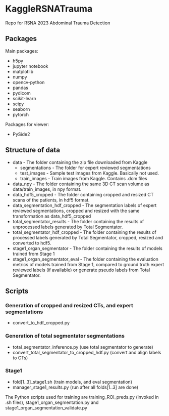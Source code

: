 # KaggleRSNATrauma
Repo for RSNA 2023 Abdominal Trauma Detection

## Packages
Main packages:
 * h5py
 * jupyter notebook
 * matplotlib
 * numpy
 * opencv-python
 * pandas
 * pydicom
 * scikit-learn
 * scipy
 * seaborn
 * pytorch

Packages for viewer:
 * PySide2

## Structure of data
 * data - The folder containing the zip file downloaded from Kaggle
   * segmentations - The folder for expert reviewed segmentations
   * test_images - Sample test images from Kaggle. Basically not used.
   * train_images - Train images from Kaggle. Contains .dcm files
 * data_npy - The folder containing the same 3D CT scan volume as data/train_images, in npy format.
 * data_hdf5_cropped - The folder containing cropped and resized CT scans of the patients, in hdf5 format.
 * data_segmentation_hdf_cropped - The segmentation labels of expert reviewed segmentations, cropped and resized
with the same transformation as data_hdf5_cropped
 * total_segmentator_results - The folder containing the results of unprocessed labels generated by Total Segmentator.
 * total_segmentator_hdf_cropped - The folder containing the results of processed labels generated by Total Segmentator, cropped, resized and converted to hdf5.
 * stage1_organ_segmentator - The folder containing the results of models trained from Stage 1
 * stage1_organ_segmentator_eval - The folder containing the evaluation metrics of models trained from Stage 1, compared to ground truth expert reviewed labels (if available) or generate pseudo labels from Total Segmentator.

## Scripts

### Generation of cropped and resized CTs, and expert segmentations
 * convert_to_hdf_cropped.py

### Generation of total segmentator segmentations
 * total_segmentator_inference.py (use total segmentator to generate)
 * convert_total_segmentator_to_cropped_hdf.py (convert and align labels to CTs)

### Stage1
 * fold[1..3]_stage1.sh (train models, and eval segmentation)
 * manager_stage1_results.py (run after all folds[1..3] are done)

The Python scripts used for training are training_ROI_preds.py (invoked in .sh files), stage1_organ_segmentation.py and stage1_organ_segmentation_validate.py